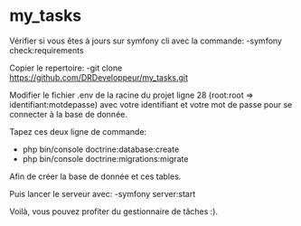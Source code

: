 # my_tasks

Vérifier si vous êtes à jours sur symfony cli avec la commande: 
  -symfony check:requirements

Copier le repertoire: 
  -git clone https://github.com/DRDeveloppeur/my_tasks.git

Modifier le fichier .env de la racine du projet ligne 28 (root:root => identifiant:motdepasse) avec votre identifiant et votre mot de passe pour se connecter à la base de donnée.

Tapez ces deux ligne de commande:
  - php bin/console doctrine:database:create
  - php bin/console doctrine:migrations:migrate

Afin de créer la base de donnée et ces tables.

Puis lancer le serveur avec: 
  -symfony server:start

Voilà, vous pouvez profiter du gestionnaire de tâches :).
